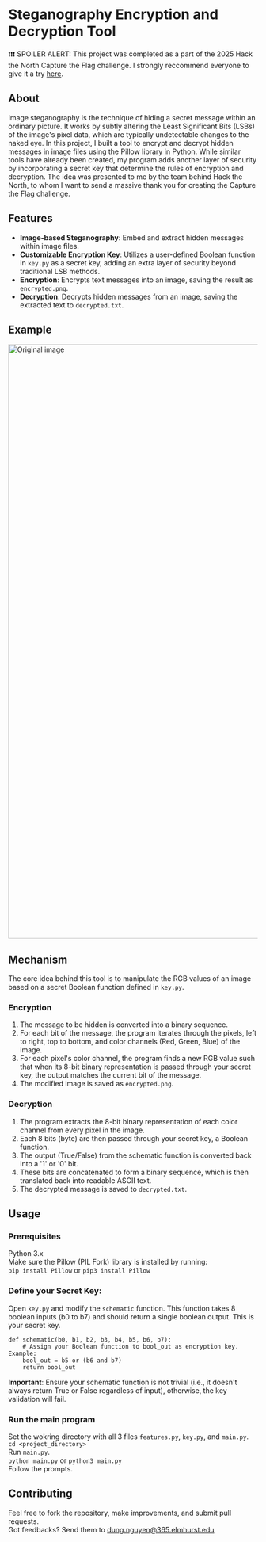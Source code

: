 # Steganography Encryption and Decryption Tool
❗❗❗ SPOILER ALERT: This project was completed as a part of the 2025 Hack the North Capture the Flag challenge. I strongly reccommend everyone to give it a try [here](https://hackthenorth.com/).
## About
Image steganography is the technique of hiding a secret message within an ordinary picture. It works by subtly altering the Least Significant Bits (LSBs) of the image's pixel data, which are typically undetectable changes to the naked eye. In this project, I built a tool to encrypt and decrypt hidden messages in image files using the Pillow library in Python. While similar tools have already been created, my program adds another layer of security by incorporating a secret key that determine the rules of encryption and decryption. The idea was presented to me by the team behind Hack the North, to whom I want to send a massive thank you for creating the Capture the Flag challenge.
## Features
* **Image-based Steganography**: Embed and extract hidden messages within image files.
* **Customizable Encryption Key**: Utilizes a user-defined Boolean function in `key.py` as a secret key, adding an extra layer of security beyond traditional LSB methods.
* **Encryption**: Encrypts text messages into an image, saving the result as `encrypted.png`.
* **Decryption**: Decrypts hidden messages from an image, saving the extracted text to `decrypted.txt`.
## Example
<img width="1200" height="1200" alt="Original image" src="https://github.com/user-attachments/assets/f66cbc02-fe27-4609-867e-b8d1b4ea0583" />  

## Mechanism
The core idea behind this tool is to manipulate the RGB values of an image based on a secret Boolean function defined in `key.py`.
### Encryption
1. The message to be hidden is converted into a binary sequence.
2. For each bit of the message, the program iterates through the pixels, left to right, top to bottom, and color channels (Red, Green, Blue) of the image.
3. For each pixel's color channel, the program finds a new RGB value such that when its 8-bit binary representation is passed through your secret key, the output matches the current bit of the message.
4. The modified image is saved as `encrypted.png`.
### Decryption
1. The program extracts the 8-bit binary representation of each color channel from every pixel in the image.
2. Each 8 bits (byte) are then passed through your secret key, a Boolean function.
3. The output (True/False) from the schematic function is converted back into a '1' or '0' bit.
4. These bits are concatenated to form a binary sequence, which is then translated back into readable ASCII text.
5. The decrypted message is saved to `decrypted.txt`.
## Usage
### Prerequisites
Python 3.x  
Make sure the Pillow (PIL Fork) library is installed by running:  
`pip install Pillow` or `pip3 install Pillow`
### Define your Secret Key:
Open `key.py` and modify the `schematic` function. This function takes 8 boolean inputs (b0 to b7) and should return a single boolean output. This is your secret key.  
```
def schematic(b0, b1, b2, b3, b4, b5, b6, b7):
    # Assign your Boolean function to bool_out as encryption key. Example:
    bool_out = b5 or (b6 and b7)
    return bool_out
```
**Important**: Ensure your schematic function is not trivial (i.e., it doesn't always return True or False regardless of input), otherwise, the key validation will fail.
### Run the main program
Set the wokring directory with all 3 files `features.py`, `key.py`, and `main.py`.  
`cd <project_directory>`  
Run `main.py`.  
`python main.py` or `python3 main.py`  
Follow the prompts.  
## Contributing
Feel free to fork the repository, make improvements, and submit pull requests.  
Got feedbacks? Send them to dung.nguyen@365.elmhurst.edu
